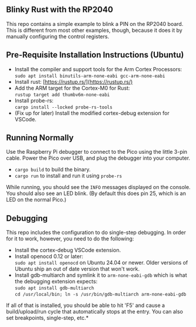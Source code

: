 ## Blinky Rust with the RP2040

This repo contains a simple example to blink a PIN on the RP2040 board.  This is different from most other examples, though, because it does it by manually configuring the control registers.

## Pre-Requisite Installation Instructions (Ubuntu)

- Install the compiler and support tools for the Arm Cortex Processors:  
  `sudo apt install binutils-arm-none-eabi gcc-arm-none-eabi`
- Install rust: [https://rustup.rs/](https://rustup.rs/)
- Add the ARM target for the Cortex-M0 for Rust:  
  `rustup target add thumbv6m-none-eabi`
- Install probe-rs:  
  `cargo install --locked probe-rs-tools`
- (Fix up for later) Install the modified cortex-debug extension for VSCode.

## Running Normally

Use the Raspberry Pi debugger to connect to the Pico using the little 3-pin cable.  Power the Pico over USB, and plug the debugger into your computer.

- `cargo build` to build the binary.
- `cargo run` to install and run it using `probe-rs`

While running, you should see the `INFO` messages displayed on the console.  You should also see an LED blink.  (By default this does pin 25, which is an LED on the normal Pico.)

## Debugging

This repo includes the configuration to do single-step debugging.  In order for it to work, however, you need to do the following:

- Install the cortex-debug VSCode extension.
- Install openocd 0.12 or later:  
  `sudo apt install openocd` on Ubuntu 24.04 or newer.  Older versions of Ubuntu ship an out of date version that won't work.
- Install gdb-multiarch and symlink it to `arm-none-eabi-gdb` which is what the debugging extension expects:  
  `sudo apt install gdb-multiarch`  
  `cd /usr/local/bin; ln -s /usr/bin/gdb-multiarch arm-none-eabi-gdb`

If all of that is installed, you should be able to hit 'F5' and cause a build/upload/run cycle that automatically stops at the entry.  You can also set breakpoints, single-step, etc.*